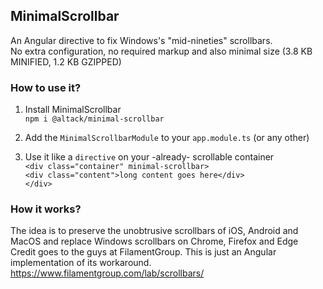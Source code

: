 ## MinimalScrollbar
An Angular directive to fix Windows's "mid-nineties" scrollbars.  
No extra configuration, no required markup and also minimal size (3.8 KB MINIFIED, 1.2 KB GZIPPED)

### How to use it?
1. Install MinimalScrollbar  
`npm i @altack/minimal-scrollbar`

2. Add the `MinimalScrollbarModule` to your `app.module.ts` (or any other)  

3. Use it like a `directive` on your -already- scrollable container  
`<div class="container" minimal-scrollbar>`  
    `<div class="content">long content goes here</div>`  
`</div>` 

### How it works?
The idea is to preserve the unobtrusive scrollbars of iOS, Android and MacOS and replace Windows scrollbars on Chrome, Firefox and Edge
Credit goes to the guys at FilamentGroup. This is just an Angular implementation of its workaround.
https://www.filamentgroup.com/lab/scrollbars/  
